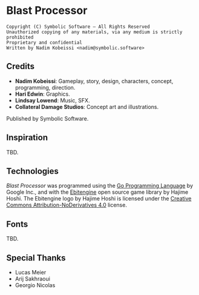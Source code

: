 # Blast Processor

```
Copyright (C) Symbolic Software — All Rights Reserved
Unauthorized copying of any materials, via any medium is strictly prohibited
Proprietary and confidential
Written by Nadim Kobeissi <nadim@symbolic.software>
```

## Credits

- **Nadim Kobeissi**: Gameplay, story, design, characters, concept, programming, direction.
- **Hari Edwin**: Graphics.
- **Lindsay Lowend**: Music, SFX.
- **Collateral Damage Studios**: Concept art and illustrations.

Published by Symbolic Software.

## Inspiration

TBD.

## Technologies

_Blast Processor_ was programmed using the [Go Programming Language](https://golang.org) by Google Inc., and with the [Ebitengine](https://ebiten.org) open source game library by Hajime Hoshi. The Ebitengine logo by Hajime Hoshi is licensed under the [Creative Commons Attribution-NoDerivatives 4.0](https://creativecommons.org/licenses/by-nd/4.0/) license.

## Fonts

TBD.

## Special Thanks

- Lucas Meier
- Arij Sakhraoui
- Georgio Nicolas
